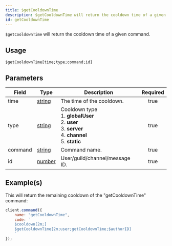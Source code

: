 ```yaml
---
title: $getCooldownTime
description: $getCooldownTime will return the cooldown time of a given command.
id: getCooldownTime
---
```


`$getCooldownTime` will return the cooldown time of a given command.

## Usage

```aoi
$getCooldownTime[time;type;command;id]
```

## Parameters

| Field   | Type                                                                                              | Description                                                                                                               | Required |
| ------- | ------------------------------------------------------------------------------------------------- | ------------------------------------------------------------------------------------------------------------------------- | :------: |
| time    | [string](https://developer.mozilla.org/en-US/docs/Web/JavaScript/Reference/Global_Objects/String) | The time of the cooldown.                                                                                                 |   true   |
| type    | [string](https://developer.mozilla.org/en-US/docs/Web/JavaScript/Reference/Global_Objects/String) | Cooldown type <br /> 1. **globalUser** <br /> 2. **user** <br /> 3. **server** <br /> 4. **channel** <br /> 5. **static** |   true   |
| command | [string](https://developer.mozilla.org/en-US/docs/Web/JavaScript/Reference/Global_Objects/String) | Command name.                                                                                                             |   true   |
| id      | [number](https://developer.mozilla.org/en-US/docs/Web/JavaScript/Reference/Global_Objects/Number) | User/guild/channel/message ID.                                                                                            |   true   |

## Example(s)

This will return the remaining cooldown of the "getCooldownTime" command:

```javascript
client.command({
    name: "getCooldownTime",
    code: `
    $cooldown[2m;]
    $getCooldownTime[2m;user;getCooldownTime;$authorID]
    `
});
```
